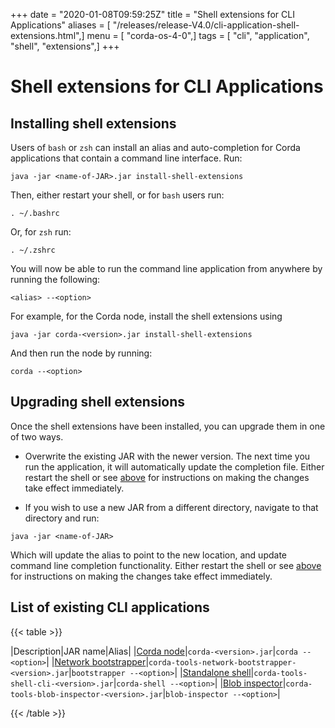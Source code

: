 +++
date = "2020-01-08T09:59:25Z"
title = "Shell extensions for CLI Applications"
aliases = [ "/releases/release-V4.0/cli-application-shell-extensions.html",]
menu = [ "corda-os-4-0",]
tags = [ "cli", "application", "shell", "extensions",]
+++


# Shell extensions for CLI Applications


## Installing shell extensions

Users of `bash` or `zsh` can install an alias and auto-completion for Corda applications that contain a command line interface. Run:

```shell
java -jar <name-of-JAR>.jar install-shell-extensions
```
Then, either restart your shell, or for `bash` users run:

```shell
. ~/.bashrc
```
Or, for `zsh` run:

```shell
. ~/.zshrc
```
You will now be able to run the command line application from anywhere by running the following:

```shell
<alias> --<option>
```
For example, for the Corda node, install the shell extensions using

```shell
java -jar corda-<version>.jar install-shell-extensions
```
And then run the node by running:

```shell
corda --<option>
```

## Upgrading shell extensions

Once the shell extensions have been installed, you can upgrade them in one of two ways.


* Overwrite the existing JAR with the newer version. The next time you run the application, it will automatically update
                        the completion file. Either restart the shell or see [above](#installing-shell-extensions) for instructions
                        on making the changes take effect immediately.


* If you wish to use a new JAR from a different directory, navigate to that directory and run:

```shell
java -jar <name-of-JAR>
```
Which will update the alias to point to the new location, and update command line completion functionality. Either
                        restart the shell or see [above](#installing-shell-extensions) for instructions on making the changes take effect immediately.



## List of existing CLI applications


{{< table >}}

|Description|JAR name|Alias|
|[Corda node](running-a-node.md#starting-an-individual-corda-node)|`corda-<version>.jar`|`corda --<option>`|
|[Network bootstrapper](network-bootstrapper.md)|`corda-tools-network-bootstrapper-<version>.jar`|`bootstrapper --<option>`|
|[Standalone shell](shell.md#standalone-shell)|`corda-tools-shell-cli-<version>.jar`|`corda-shell --<option>`|
|[Blob inspector](blob-inspector.md)|`corda-tools-blob-inspector-<version>.jar`|`blob-inspector --<option>`|

{{< /table >}}

